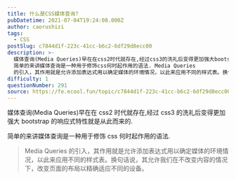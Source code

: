 ```yaml
---
title: 什么是CSS媒体查询?
pubDatetime: 2021-07-04T19:24:08.000Z
author: caorushizi
tags:
  - CSS
postSlug: c7844d1f-223c-41cc-b6c2-6df29d8ecc00
description: >-
  媒体查询(Media Queries)早在在css2时代就存在,经过css3的洗礼后变得更加强大bootstrap的响应式特性就是从此而来的.
  简单的来讲媒体查询是一种用于修饰css何时起作用的语法. Media Queries
  的引入，其作用就是允许添加表达式用以确定媒体的环境情况，以此来应用不同的样式表。换句话说，其允许我们在不改变内容的情况下，改变页面的布局以精确适应不同的设备。
difficulty: 1
questionNumber: 291
source: https://fe.ecool.fun/topic/c7844d1f-223c-41cc-b6c2-6df29d8ecc00
---
```


媒体查询(Media Queries)早在在 css2 时代就存在,经过 css3 的洗礼后变得更加强大 bootstrap 的响应式特性就是从此而来的.

简单的来讲媒体查询是一种用于修饰 css 何时起作用的语法.

> Media Queries 的引入，其作用就是允许添加表达式用以确定媒体的环境情况，以此来应用不同的样式表。换句话说，其允许我们在不改变内容的情况下，改变页面的布局以精确适应不同的设备。
